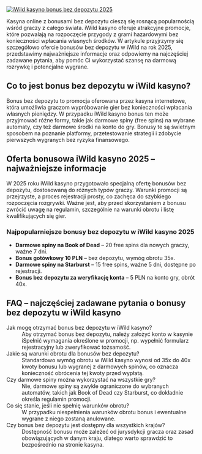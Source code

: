 [![iWild kasyno bonus bez depozytu 2025](https://123-caf.pages.dev/gitsignup.png)](https://vrmoo.ru/Bt82HjjY)

<div>   <p>Kasyna online z bonusami bez depozytu cieszą się rosnącą popularnością wśród graczy z całego świata. iWild kasyno oferuje atrakcyjne promocje, które pozwalają na rozpoczęcie przygody z grami hazardowymi bez konieczności wpłacania własnych środków. W artykule przyjrzymy się szczegółowo ofercie bonusów bez depozytu w iWild na rok 2025, przedstawimy najważniejsze informacje oraz odpowiemy na najczęściej zadawane pytania, aby pomóc Ci wykorzystać szansę na darmową rozrywkę i potencjalne wygrane.</p>  <h2>Co to jest bonus bez depozytu w iWild kasyno?</h2>   <p>Bonus bez depozytu to promocja oferowana przez kasyna internetowe, która umożliwia graczom wypróbowanie gier bez konieczności wpłacania własnych pieniędzy. W przypadku iWild kasyno bonus ten może przyjmować różne formy, takie jak darmowe spiny (free spins) na wybrane automaty, czy też darmowe środki na konto do gry. Bonusy te są świetnym sposobem na poznanie platformy, przetestowanie strategii i zdobycie pierwszych wygranych bez ryzyka finansowego.</p>    <h2>Oferta bonusowa iWild kasyno 2025 – najważniejsze informacje</h2>   <p>W 2025 roku iWild kasyno przygotowało specjalną ofertę bonusów bez depozytu, dostosowaną do różnych typów graczy. Warunki promocji są przejrzyste, a proces rejestracji prosty, co zachęca do szybkiego rozpoczęcia rozgrywki. Ważne jest, aby przed skorzystaniem z bonusu zwrócić uwagę na regulamin, szczególnie na warunki obrotu i listę kwalifikujących się gier.</p>  <h3>Najpopularniejsze bonusy bez depozytu w iWild kasyno 2025</h3> <ul>   <li><strong>Darmowe spiny na Book of Dead</strong> – 20 free spins dla nowych graczy, ważne 7 dni.</li>   <li><strong>Bonus gotówkowy 10 PLN</strong> – bez depozytu, wymóg obrotu 35x.</li>   <li><strong>Darmowe spiny na Starburst</strong> – 15 free spins, ważne 5 dni, dostępne po rejestracji.</li>   <li><strong>Bonus bez depozytu za weryfikację konta</strong> – 5 PLN na konto gry, obrót 40x.</li> </ul>  <h2>FAQ – najczęściej zadawane pytania o bonusy bez depozytu w iWild kasyno</h2> <dl>   <dt>Jak mogę otrzymać bonus bez depozytu w iWild kasyno?</dt>   <dd>Aby otrzymać bonus bez depozytu, należy założyć konto w kasynie iSpełnić wymagania określone w promocji, np. wypełnić formularz rejestracyjny lub zweryfikować tożsamość.</dd>      <dt>Jakie są warunki obrotu dla bonusów bez depozytu?</dt>   <dd>Standardowo wymóg obrotu w iWild kasyno wynosi od 35x do 40x kwoty bonusu lub wygranej z darmowych spinów, co oznacza konieczność obrócenia tej kwoty przed wypłatą.</dd>      <dt>Czy darmowe spiny można wykorzystać na wszystkie gry?</dt>   <dd>Nie, darmowe spiny są zwykle ograniczone do wybranych automatów, takich jak Book of Dead czy Starburst, co dokładnie określa regulamin promocji.</dd>      <dt>Co się stanie, jeśli nie spełnię warunków obrotu?</dt>   <dd>W przypadku niespełnienia warunków obrotu bonus i ewentualne wygrane z niego zostaną anulowane.</dd>      <dt>Czy bonus bez depozytu jest dostępny dla wszystkich krajów?</dt>   <dd>Dostępność bonusu może zależeć od jurysdykcji gracza oraz zasad obowiązujących w danym kraju, dlatego warto sprawdzić to bezpośrednio na stronie kasyna.</dd> </dl> </div>